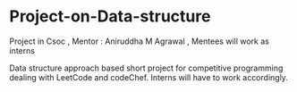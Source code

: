 # Project-on-Data-structure
Project in Csoc , Mentor : Aniruddha M Agrawal , Mentees will work as interns

Data structure approach based short project for competitive programming dealing with LeetCode and codeChef. Interns will have to work accordingly.
